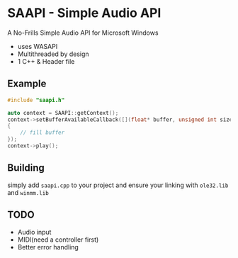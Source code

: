 # SAAPI - Simple Audio API

A No-Frills Simple Audio API for Microsoft Windows

- uses WASAPI
- Multithreaded by design
- 1 C++ & Header file

## Example

```c++
#include "saapi.h"

auto context = SAAPI::getContext();
context->setBufferAvailableCallback([](float* buffer, unsigned int size)
{
    // fill buffer
});
context->play();
```

## Building

simply add `saapi.cpp` to your project and ensure your linking with `ole32.lib` and `winmm.lib`

## TODO
- Audio input
- MIDI(need a controller first)
- Better error handling 

